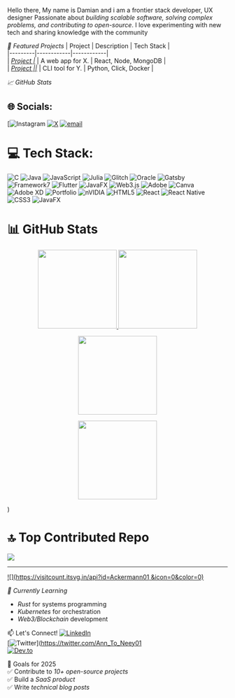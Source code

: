Hello there, My name is Damian and i am a frontier stack developer, UX designer 
Passionate about *building scalable software, solving complex problems, and contributing to open-source*. I love experimenting with new tech and sharing knowledge with the community 

*🚀 Featured Projects* 
| Project | Description | Tech Stack |  
|---------|------------|------------|  
| *[Project |](https://github.com/you/project1)* | A web app for X. | React, Node, MongoDB |  
| *[Project ||](https://github.com/you/project2)* | CLI tool for Y. | Python, Click, Docker |  

*📈 GitHub Stats*

## 🌐 Socials:
 [![Instagram](Https://Instagram.com/@just_damien10) [![X](https://img.shields.io/badge/X-black.svg?logo=X&logoColor=white)](https://x.com/Ann_To_Neey01) [![email](https://img.shields.io/badge/Email-D14836?logo=gmail&logoColor=white)](mailto:udokoroemmanuel6@gmail.com) 

# 💻 Tech Stack:
![C](https://img.shields.io/badge/c-%2300599C.svg?style=for-the-badge&logo=c&logoColor=white) ![Java](https://img.shields.io/badge/java-%23ED8B00.svg?style=for-the-badge&logo=openjdk&logoColor=white) ![JavaScript](https://img.shields.io/badge/javascript-%23323330.svg?style=for-the-badge&logo=javascript&logoColor=%23F7DF1E) ![Julia](https://img.shields.io/badge/datadog-%23632CA6.svg?style=for-the-badge&logo=datadog&logoColor=white) ![Glitch](https://img.shields.io/badge/glitch-%233333FF.svg?style=for-the-badge&logo=glitch&logoColor=white) ![Oracle](https://img.shields.io/badge/Oracle-F80000?style=for-the-badge&logo=oracle&logoColor=white) ![Gatsby](https://img.shields.io/badge/Gatsby-%23663399.svg?style=for-the-badge&logo=gatsby&logoColor=white) ![Framework7](https://img.shields.io/badge/framework7-%23EE350F.svg?style=for-the-badge&logo=framework7&logoColor=white) ![Flutter](https://img.shields.io/badge/Flutter-%2302569B.svg?style=for-the-badge&logo=Flutter&logoColor=white) ![JavaFX](https://img.shields.io/badge/javafx-%23FF0000.svg?style=for-the-badge&logo=javafx&logoColor=white) ![Web3.js](https://img.shields.io/badge/web3.js-F16822?style=for-the-badge&logo=web3.js&logoColor=white) ![Adobe](https://img.shields.io/badge/adobe%20photoshop-%2331A8FF.svg?style=for-the-badge&logo=adobe%20photoshop&logoColor=white) ![Canva](https://img.shields.io/badge/Canva-%2300C4CC.svg?style=for-the-badge&logo=Canva&logoColor=white) ![Adobe XD](https://img.shields.io/badge/Adobe%20XD-470137?style=for-the-badge&logo=Adobe%20XD&logoColor=#FF61F6) ![Portfolio](https://img.shields.io/badge/Portfolio-%23000000.svg?style=for-the-badge&logo=firefox&logoColor=#FF7139) ![nVIDIA](https://img.shields.io/badge/nVIDIA-%2376B900.svg?style=for-the-badge&logo=nVIDIA&logoColor=white) ![HTML5](https://img.shields.io/badge/html5-%23E34F26.svg?style=for-the-badge&logo=html5&logoColor=white) ![React](https://img.shields.io/badge/react-%2320232a.svg?style=for-the-badge&logo=react&logoColor=%2361DAFB) ![React Native](https://img.shields.io/badge/react_native-%2320232a.svg?style=for-the-badge&logo=react&logoColor=%2361DAFB) ![CSS3](https://img.shields.io/badge/css3-%231572B6.svg?style=for-the-badge&logo=css3&logoColor=white) ![JavaFX](https://img.shields.io/badge/javafx-%23FF0000.svg?style=for-the-badge&logo=javafx&logoColor=white)
# 📊 GitHub Stats

<p align="center">
  <a href="https://github.com/Ackermann01">
    <img src="https://github-readme-stats.vercel.app/api?username=Ackermann01&show_icons=true&theme=tokyonight&hide_border=true&include_all_commits=true&count_private=true" height="180cm"/>
  </a>
  <a href="https://github.com/Ackermann01">
    <img src="https://github-readme-streak-stats.herokuapp.com?user=Ackermann01&theme=tokyonight&hide_border=true" height="180cm"/>
  </a>
</p>

<p align="center">
  <a href="https://github.com/Ackermann01">
    <img src="https://github-readme-stats.vercel.app/api/top-langs/?username=Ackermann01&theme=tokyonight&hide_border=true&layout=compact" height="180em"/>
  </a>

<p align="center">
  <a href="https://github.com/Ackermann01">
    <img src="https://github-readme-stats.vercel.app/api/top-langs/?username=Ackermann01&theme=tokyonight&hide_border=true&layout=compact" height="180em"/>
  </a>
</p>)

# 🔝 Top Contributed Repo
![](https://github-contributor-stats.vercel.app/api?username=Ackermann01&limit=12&theme=dark&combine_all_yearly_contributions=true)

---
[![](https://visitcount.itsvg.in/api?id=Ackermann01 &icon=0&color=0)](https://visitcount.itsvg.in)

<!-- Proudly created with GPRM ( https://gprm.itsvg.in ) -->
*🌱 Currently Learning*  
- *Rust* for systems programming  
- *Kubernetes* for orchestration  
- *Web3/Blockchain* development  

📫 Let's Connect!
[![LinkedIn](https://img.shields.io/badge/-LinkedIn-0A66C2?logo=linkedin&logoColor=white)](https://linkedin.com/in/yourprofile)  
[![Twitter](https://img.shields.io/badge/-Twitter-1DA1F2?logo=twitter&logoColor=white)](https://twitter.com/Ann_To_Neey01  
[![Dev.to](https://img.shields.io/badge/-Dev.to-0A0A0A?logo=dev.to&logoColor=white)](https://dev.to/yourusername)  

🎯 Goals for 2025  
✅ Contribute to *10+ open-source projects*  
✅ Build a *SaaS product*  
✅ Write *technical blog posts*  
